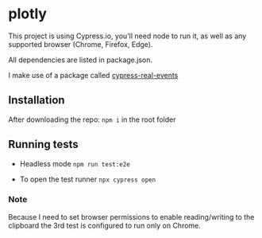 # plotly

This project is using Cypress.io, you'll need node to run it, as well as any supported browser (Chrome, Firefox, Edge).

All dependencies are listed in package.json.

I make use of a package called [cypress-real-events](https://github.com/dmtrKovalenko/cypress-real-events)

## Installation
After downloading the repo:
`npm i` in the root folder

## Running tests
- Headless mode
`npm run test:e2e`

- To open the test runner
`npx cypress open`

### Note
Because I need to set browser permissions to enable reading/writing to the clipboard the 3rd test is configured to run only on Chrome.
